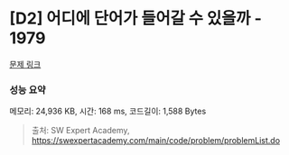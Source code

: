 # [D2] 어디에 단어가 들어갈 수 있을까 - 1979 

[문제 링크](https://swexpertacademy.com/main/code/problem/problemDetail.do?contestProbId=AV5PuPq6AaQDFAUq) 

### 성능 요약

메모리: 24,936 KB, 시간: 168 ms, 코드길이: 1,588 Bytes



> 출처: SW Expert Academy, https://swexpertacademy.com/main/code/problem/problemList.do